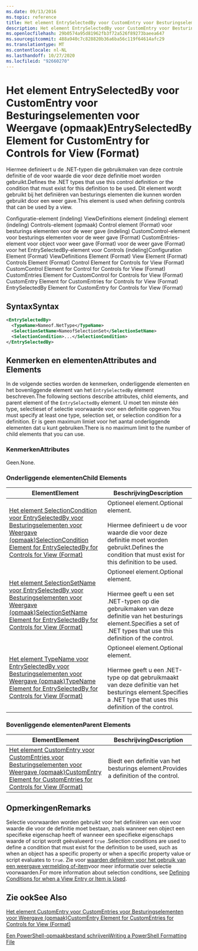 ```yaml
---
ms.date: 09/13/2016
ms.topic: reference
title: Het element EntrySelectedBy voor CustomEntry voor Besturingselementen voor Weergave (opmaak)
description: Het element EntrySelectedBy voor CustomEntry voor Besturingselementen voor Weergave (opmaak)
ms.openlocfilehash: 29b0574a95d81962fb3f72a526f89273baeea647
ms.sourcegitcommit: 488a940c7c828820b36a6ba56c119f64614afc29
ms.translationtype: MT
ms.contentlocale: nl-NL
ms.lasthandoff: 10/27/2020
ms.locfileid: "92660270"
---
```

# <a name="entryselectedby-element-for-customentry-for-controls-for-view-format"></a><span data-ttu-id="45d14-103">Het element EntrySelectedBy voor CustomEntry voor Besturingselementen voor Weergave (opmaak)</span><span class="sxs-lookup"><span data-stu-id="45d14-103">EntrySelectedBy Element for CustomEntry for Controls for View (Format)</span></span>

<span data-ttu-id="45d14-104">Hiermee definieert u de .NET-typen die gebruikmaken van deze controle definitie of de voor waarde die voor deze definitie moet worden gebruikt.</span><span class="sxs-lookup"><span data-stu-id="45d14-104">Defines the .NET types that use this control definition or the condition that must exist for this definition to be used.</span></span> <span data-ttu-id="45d14-105">Dit element wordt gebruikt bij het definiëren van besturings elementen die kunnen worden gebruikt door een weer gave.</span><span class="sxs-lookup"><span data-stu-id="45d14-105">This element is used when defining controls that can be used by a view.</span></span>

<span data-ttu-id="45d14-106">Configuratie-element (indeling) ViewDefinitions element (indeling) element (indeling) Controls-element (opmaak) Control element (Format) voor besturings elementen voor de weer gave (indeling) CustomControl-element voor besturings elementen voor de weer gave (Format) CustomEntries-element voor object voor weer gave (Format) voor de weer gave (Format) voor het EntrySelectedBy-element voor Controls (indeling)</span><span class="sxs-lookup"><span data-stu-id="45d14-106">Configuration Element (Format) ViewDefinitions Element (Format) View Element (Format) Controls Element (Format) Control Element for Controls for View (Format) CustomControl Element for Control for Controls for View (Format) CustomEntries Element for CustomControl for Controls for View (Format) CustomEntry Element for CustomEntries for Controls for View (Format) EntrySelectedBy Element for CustomEntry for Controls for View (Format)</span></span>

## <a name="syntax"></a><span data-ttu-id="45d14-107">Syntax</span><span class="sxs-lookup"><span data-stu-id="45d14-107">Syntax</span></span>

```xml
<EntrySelectedBy>
  <TypeName>Nameof.NetType</TypeName>
  <SelectionSetName>NameofSelectionSet</SelectionSetName>
  <SelectionCondition>...</SelectionCondition>
</EntrySelectedBy>
```

## <a name="attributes-and-elements"></a><span data-ttu-id="45d14-108">Kenmerken en elementen</span><span class="sxs-lookup"><span data-stu-id="45d14-108">Attributes and Elements</span></span>

<span data-ttu-id="45d14-109">In de volgende secties worden de kenmerken, onderliggende elementen en het bovenliggende element van het `EntrySelectedBy` element beschreven.</span><span class="sxs-lookup"><span data-stu-id="45d14-109">The following sections describe attributes, child elements, and parent element of the `EntrySelectedBy` element.</span></span> <span data-ttu-id="45d14-110">U moet ten minste één type, selectieset of selectie voorwaarde voor een definitie opgeven.</span><span class="sxs-lookup"><span data-stu-id="45d14-110">You must specify at least one type, selection set, or selection condition for a definition.</span></span> <span data-ttu-id="45d14-111">Er is geen maximum limiet voor het aantal onderliggende elementen dat u kunt gebruiken.</span><span class="sxs-lookup"><span data-stu-id="45d14-111">There is no maximum limit to the number of child elements that you can use.</span></span>

### <a name="attributes"></a><span data-ttu-id="45d14-112">Kenmerken</span><span class="sxs-lookup"><span data-stu-id="45d14-112">Attributes</span></span>

<span data-ttu-id="45d14-113">Geen.</span><span class="sxs-lookup"><span data-stu-id="45d14-113">None.</span></span>

### <a name="child-elements"></a><span data-ttu-id="45d14-114">Onderliggende elementen</span><span class="sxs-lookup"><span data-stu-id="45d14-114">Child Elements</span></span>

|<span data-ttu-id="45d14-115">Element</span><span class="sxs-lookup"><span data-stu-id="45d14-115">Element</span></span>|<span data-ttu-id="45d14-116">Beschrijving</span><span class="sxs-lookup"><span data-stu-id="45d14-116">Description</span></span>|
|-------------|-----------------|
|[<span data-ttu-id="45d14-117">Het element SelectionCondition voor EntrySelectedBy voor Besturingselementen voor Weergave (opmaak)</span><span class="sxs-lookup"><span data-stu-id="45d14-117">SelectionCondition Element for EntrySelectedBy for Controls for View (Format)</span></span>](./selectioncondition-element-for-entryselectedby-for-controls-for-view-format.md)|<span data-ttu-id="45d14-118">Optioneel element.</span><span class="sxs-lookup"><span data-stu-id="45d14-118">Optional element.</span></span><br /><br /> <span data-ttu-id="45d14-119">Hiermee definieert u de voor waarde die voor deze definitie moet worden gebruikt.</span><span class="sxs-lookup"><span data-stu-id="45d14-119">Defines the condition that must exist for this definition to be used.</span></span>|
|[<span data-ttu-id="45d14-120">Het element SelectionSetName voor EntrySelectedBy voor Besturingselementen voor Weergave (opmaak)</span><span class="sxs-lookup"><span data-stu-id="45d14-120">SelectionSetName Element for EntrySelectedBy for Controls for View (Format)</span></span>](./selectionsetname-element-for-entryselectedby-for-controls-for-view-format.md)|<span data-ttu-id="45d14-121">Optioneel element.</span><span class="sxs-lookup"><span data-stu-id="45d14-121">Optional element.</span></span><br /><br /> <span data-ttu-id="45d14-122">Hiermee geeft u een set .NET-typen op die gebruikmaken van deze definitie van het besturings element.</span><span class="sxs-lookup"><span data-stu-id="45d14-122">Specifies a set of .NET types that use this definition of the control.</span></span>|
|[<span data-ttu-id="45d14-123">Het element TypeName voor EntrySelectedBy voor Besturingselementen voor Weergave (opmaak)</span><span class="sxs-lookup"><span data-stu-id="45d14-123">TypeName Element for EntrySelectedBy for Controls for View (Format)</span></span>](./typename-element-for-entryselectedby-for-controls-for-view-format.md)|<span data-ttu-id="45d14-124">Optioneel element.</span><span class="sxs-lookup"><span data-stu-id="45d14-124">Optional element.</span></span><br /><br /> <span data-ttu-id="45d14-125">Hiermee geeft u een .NET-type op dat gebruikmaakt van deze definitie van het besturings element.</span><span class="sxs-lookup"><span data-stu-id="45d14-125">Specifies a .NET type that uses this definition of the control.</span></span>|

### <a name="parent-elements"></a><span data-ttu-id="45d14-126">Bovenliggende elementen</span><span class="sxs-lookup"><span data-stu-id="45d14-126">Parent Elements</span></span>

|<span data-ttu-id="45d14-127">Element</span><span class="sxs-lookup"><span data-stu-id="45d14-127">Element</span></span>|<span data-ttu-id="45d14-128">Beschrijving</span><span class="sxs-lookup"><span data-stu-id="45d14-128">Description</span></span>|
|-------------|-----------------|
|[<span data-ttu-id="45d14-129">Het element CustomEntry voor CustomEntries voor Besturingselementen voor Weergave (opmaak)</span><span class="sxs-lookup"><span data-stu-id="45d14-129">CustomEntry Element for CustomEntries for Controls for View (Format)</span></span>](./customentry-element-for-customentries-for-controls-for-view-format.md)|<span data-ttu-id="45d14-130">Biedt een definitie van het besturings element.</span><span class="sxs-lookup"><span data-stu-id="45d14-130">Provides a definition of the control.</span></span>|

## <a name="remarks"></a><span data-ttu-id="45d14-131">Opmerkingen</span><span class="sxs-lookup"><span data-stu-id="45d14-131">Remarks</span></span>

<span data-ttu-id="45d14-132">Selectie voorwaarden worden gebruikt voor het definiëren van een voor waarde die voor de definitie moet bestaan, zoals wanneer een object een specifieke eigenschap heeft of wanneer een specifieke eigenschaps waarde of script wordt geëvalueerd `true` .</span><span class="sxs-lookup"><span data-stu-id="45d14-132">Selection conditions are used to define a condition that must exist for the definition to be used, such as when an object has a specific property or when a specific property value or script evaluates to `true`.</span></span> <span data-ttu-id="45d14-133">Zie voor [waarden definiëren voor het gebruik van een weergave vermelding of-item](./defining-conditions-for-displaying-data.md)voor meer informatie over selectie voorwaarden.</span><span class="sxs-lookup"><span data-stu-id="45d14-133">For more information about selection conditions, see [Defining Conditions for when a View Entry or Item is Used](./defining-conditions-for-displaying-data.md).</span></span>

## <a name="see-also"></a><span data-ttu-id="45d14-134">Zie ook</span><span class="sxs-lookup"><span data-stu-id="45d14-134">See Also</span></span>

[<span data-ttu-id="45d14-135">Het element CustomEntry voor CustomEntries voor Besturingselementen voor Weergave (opmaak)</span><span class="sxs-lookup"><span data-stu-id="45d14-135">CustomEntry Element for CustomEntries for Controls for View (Format)</span></span>](./customentry-element-for-customentries-for-controls-for-view-format.md)

[<span data-ttu-id="45d14-136">Een PowerShell-opmaakbestand schrijven</span><span class="sxs-lookup"><span data-stu-id="45d14-136">Writing a PowerShell Formatting File</span></span>](./writing-a-powershell-formatting-file.md)
